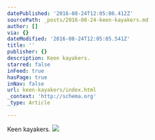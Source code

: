 ```yaml
---
datePublished: '2016-08-24T12:05:06.412Z'
sourcePath: _posts/2016-08-24-keen-kayakers.md
author: []
via: {}
dateModified: '2016-08-24T12:05:05.541Z'
title: ''
publisher: {}
description: Keen kayakers.
starred: false
inFeed: true
hasPage: true
inNav: false
url: keen-kayakers/index.html
_context: 'http://schema.org'
_type: Article

---
```

Keen kayakers.
![](https://the-grid-user-content.s3-us-west-2.amazonaws.com/46b79537-2a69-42fa-847c-48f97082159a.jpg)
